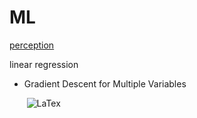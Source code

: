 # ML
[perception](https://github.com/zjn0505/ML/blob/master/perceptron.py)

linear regression
- Gradient Descent for Multiple Variables

&nbsp;&nbsp;&nbsp;&nbsp;&nbsp;&nbsp; ![LaTex](http://www.sciweavers.org/upload/Tex2Img_1492581297/render.png)

<!--- (\theta_j := \theta_j - \alpha \frac{1}{m}\sum_{i=1}^{m}(h_\theta(x^{(i)}-y^{(i)})x_j^{(i)})) -->

